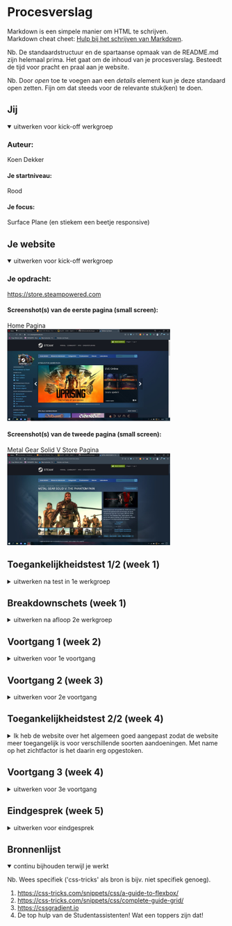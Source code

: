 # Procesverslag
Markdown is een simpele manier om HTML te schrijven.  
Markdown cheat cheet: [Hulp bij het schrijven van Markdown](https://github.com/adam-p/markdown-here/wiki/Markdown-Cheatsheet).

Nb. De standaardstructuur en de spartaanse opmaak van de README.md zijn helemaal prima. Het gaat om de inhoud van je procesverslag. Besteedt de tijd voor pracht en praal aan je website.

Nb. Door *open* toe te voegen aan een *details* element kun je deze standaard open zetten. Fijn om dat steeds voor de relevante stuk(ken) te doen.





## Jij

<details open>
  <summary>uitwerken voor kick-off werkgroep</summary>

  ### Auteur:
  Koen Dekker

  #### Je startniveau:
  Rood

  #### Je focus:
  Surface Plane (en stiekem een beetje responsive)
 
</details>





## Je website

<details open>
  <summary>uitwerken voor kick-off werkgroep</summary>

  ### Je opdracht:
  https://store.steampowered.com

  #### Screenshot(s) van de eerste pagina (small screen): 
  Home Pagina  
  <img src="readme-images/scherm1.jpg" width="375px" alt="Home/store page">

  #### Screenshot(s) van de tweede pagina (small screen):
  Metal Gear Solid V Store Pagina   
  <img src="readme-images/scherm2.jpg" width="375px" alt="Productpagina Metal Gear Solid V">
 
</details>



## Toegankelijkheidstest 1/2 (week 1)

<details>
  <summary>uitwerken na test in 1e werkgroep</summary>

  ### Bevindingen
  Lijst met je bevindingen die in de test naar voren kwamen:

  #### Screenreader
  De screenreader was amper te gebruiken. 9 van de 10 afbeeldingen op de website hadden geen label waardoor je niet kon weten wat de afbeelding was. Zelfs het log van de website zelf had geen label!

  Hoe kan dit opgelost worden?  
  Alle afbeeldingen goede duidelijke labels geven zodat je weet waar je bent en wat de afbeelding is.

  #### Muis en Toetsenbord 
  Via Tab was het op het begin duidelijk waar jij je bevindt. De website gaf duidelijk aan door middel van een lichte lijn om het item heen waar je was, totdat je doorklikt. Je komt dan terecht bij een lijst die niet in beeld staat. Als je daarna verder klikt en je bij de foto's komt wordt er niks meer aangegeven. Je bent dan volledig afhankelijk van de tekst die links onderin staat. 
  
  Hoe kan dit opgelost worden?
  Duidelijk per item aangeven waar je bent. De lijstitems die niet in beeld zijn verstoppen zodat ze niet worden geselecteerd. Alle items kunnen worden gesorteerd per categorie zodat je minder lang alle lijsten af hoeft te gaan van onderdelen wat jou niet interesseert.

  #### Motoriek (shocks, elastiekjes)
  Motoriek is het prima te doen met de website. Echter als je problemen hebt zoals parkinson is er een mogelijkheid dat je snel klikt op het verkeerde onderdeel.

  Hoe kan dit mogelijk opgelost worden?
  Door middel van wat meer ruimte tussen de onderdelen.

  #### Visueel (brillen, contrast, kleurenblind, dark/light). 
  De website is lastig te bekijken door de brillen heen. Het overzicht verlies je snel en het is lastig om je focus te houden op 1 onderwerp als je eventjes wegkijkt.   Dark/light mode is er niet, Steam staat altijd op darkmode. Kleurenblind/contrast is in principe prima te handelen. Het enige nadeel is dat het lichtelijk slecht te   lezen is door het lage contrast.

  Hoe kan dit opgelost worden?
  Door een light mode toe te voegen. Hierdoor is het makkelijker om naar de kleuren van de website te kunnen kijken.
</details>



## Breakdownschets (week 1)

<details>
  <summary>uitwerken na afloop 2e werkgroep</summary>

  ### de hele pagina: 
  <img src="readme-images/scherm1.1.png" width="375px" alt="breakdown van de hele pagina">
  <img src="readme-images/scherm1.2.png" width="375px" alt="breakdown van de hele pagina">
  <img src="readme-images/scherm3.png" width="375px" alt="breakdown van de hele pagina">
  <img src="readme-images/scherm4.png" width="375px" alt="breakdown van de hele pagina">
  <img src="readme-images/scherm5.png" width="375px" alt="breakdown van de hele pagina">
  <img src="readme-images/scherm6.png" width="375px" alt="breakdown van de hele pagina">

  ### dynamisch deel (bijv menu): 
  <img src="readme-images/scherm7.png" width="375px" alt="breakdown van het dynamische deel">

</details>





## Voortgang 1 (week 2)

<details>
  <summary>uitwerken voor 1e voortgang</summary>

  ### Stand van zaken
  Het maken van de website zelf ging wel goed. Ik denk dat ik vrij goed op weg ben.


  ### Agenda voor meeting
  samen met je groepje opstellen

  | Koen                                           | Soraya                       | 
  | Vraag over categorieën                         | Foto kan niet in het midden. | 
  | en vraag over opdracht: wel betermaken of niet?| Ordered list                 | 


  ### Verslag van meeting
  hier na afloop snel de uitkomsten van de meeting vastleggen

  - Catergoie vraag opgelost. Achteraf toch aangepast.
  - Zeker betermaken! Dat is hartstikke goed!


</details>





## Voortgang 2 (week 3)

<details>
  <summary>uitwerken voor 2e voortgang</summary>

  ### Stand van zaken
  Ik vind dat ik zoals vorigeweek vrij goed bezig ben. Ik pak het javascript en alle codes waar we het vorig jaar over hebben weer vrij snel op. Het is mij ook opgevallen dat ik met een veel kritischer oog kijk naar het werk dat ik maak. Ik kijk voornamelijk in het oog van de gebruiker. Vind ik het logisch als dit zo staat? Of is dit makkelijk te lezen?


  ### Agenda voor meeting
  samen met je groepje opstellen

  | Koen Dekker     | Soraya        | 
  | Moet ik nog meer toevoegen aan mijn huidige pagina?| Heeft een vraag over een cirkel    |   




  ### Verslag van meeting
  hier na afloop snel de uitkomsten van de meeting vastleggen

  - Span verwijderen want waarschijnlijk is P genoeg.
  - Ik hoef niks meer toe te voegen. Het is al goed. Als ik wil kan ik nog wat toevoegen.
- ...

</details>





## Toegankelijkheidstest 2/2 (week 4)

<details>
  <summary>Ik heb de website over het algemeen goed aangepast zodat de website meer toegangelijk is voor verschillende soorten aandoeningen. Met name op het zichtfactor is het daarin erg opgestoken.</summary>

  ### Bevindingen
  Lijst met je bevindingen die in de test naar voren kwamen (geef ook aan wat er verbeterd is):

  #### Screenreader
  De screenreader was wederom amper te gebruiken. Ik ben er nog niet achter of dit ligt aan mijn screenreader zelf of aan mijn website. Ik ga vragen aan een klasgenoot of die het op hun Macbook kan testen.

  Hoe kan dit opgelost worden?
  Als het probleem ligt bij mijn website: namen aanpassen zodat hij alleen de link noemt ipv ook de afbeelding.

  #### Muis en Toetsenbord 
  Met de muis en het toetsenbord (bijvoorbeeld door middel van tab) is de website goed door te navigeren.

  #### Motoriek (shocks, elastiekjes)
  Na het testen met het schockaparaat kwamen we er ook achter dat de website prima te bedienen is. Wel met de tabknop. De muis is slecht te gebruiken.

  Hoe kan dit opgelost worden?
  Door de tabtoets te gebruiken.
  
  #### Visueel (brillen, contrast, kleurenblind, dark/light). 
  We kwamen er achter dat een aantal lettertyp-kleuren te donker waren om goed te kunnen zien.

  Hoe kan dit opgelost worden?
  Ik heb inmiddels de kleuren aangepast zodat het beter leesbaar is. Ook getest met de brillen.
</details>





## Voortgang 3 (week 4)

<details>
  <summary>uitwerken voor 3e voortgang</summary>

  ### Stand van zaken
  Deze week ben ik vooral bezig geweest met mijn website afmaken. Ik heb veel moeite met de goede code vinden die werkt op het item die ik wil aanpassen. Hierdoor ben ik vaak wat langer bezig. Maar als ik het afheb dan werkt het ook goed. Dus over het algemeen gaat het vrij goed.


  ### Agenda voor meeting
  samen met je groepje opstellen

  | Koen    | Soraya           | 
  | ---            | ---                | 
  | Vraag over Fontsizes | Vraag over responsive            | 
  | Vraag of er nog meer dingen bij moeten voor en voldoende | Vraag over grid | 



  ### Verslag van meeting
  hier na afloop snel de uitkomsten van de meeting vastleggen

  - Fontsizes zijn prima! Ik moet ze wel allemaal gelijk maken.
  - Kijk nog even naar het beoordelingsformulier

</details>





## Eindgesprek (week 5)

<details>
  <summary>uitwerken voor eindgesprek</summary>

  ### Je uitkomst - karakteristiek screenshots:
  <img src="readme-images/mainpage1.jpg" width="375px" alt="uitomst opdracht 1">
  <img src="readme-images/mainpage2.jpg" width="375px" alt="uitomst opdracht 1">
  <img src="readme-images/mainpage3.jpg" width="375px" alt="uitomst opdracht 1">
  <img src="readme-images/mainpage4.jpg" width="375px" alt="uitomst opdracht 1">


  ### Dit ging goed/Heb ik geleerd: 
  Korte omschrijving met plaatjes
  
  Ik ben veel beter geworden met gebruiken van de grid en flexbox in samenwerking met de media queries. Ik wou graag dat mijn website ook responsive was dus ik heb dat toegevoegd.
  <img src="readme-images/tablet.jpg" width="375px" alt="top">
  
  Ik ben na de lessen van Vasilis erachter gekomen hoe deze vette actie mogelijk is bij coderen, Dark light mode! Door middel van het aanpassen van de :root kleuren is het erg gemakkelijk om dit te maken!
  <img src="readme-images/darklightmode.jpg" width="375px" alt="top">
  
  Om dit menu te maken had ik javascript nodig. Dit was erg lastig omdat ik niet wou dat de ontzichtbare onderdelen verteld kon worden door de screenreader. Uiteindelijk (na 3 uur) is het mij gelukt om dit te doen. Ik was een klein onderdeel vergeten toe te voegen...
  <img src="readme-images/mainpagemenu.jpg" width="375px" alt="top">


  ### Dit was lastig/Is niet gelukt:
  Korte omschrijving met plaatjes
  
  Ik wou graag een funtie toevoegen dat wanneer je op "toevoegen aan winkelwagen" drukt er een eentje kwam te staan bij de winkelwagen. Door middel van te weinig tijd heb ik dit niet gecodeerd. Het is te doen door middel van een javascript addeventlistener toe te voegen met een clas die het eentje zichtbaar maakt.
  <img src="readme-images/winkelwagen.jpg" width="375px" alt="bummer">
</details>





## Bronnenlijst

<details open>
  <summary>continu bijhouden terwijl je werkt</summary>

  Nb. Wees specifiek ('css-tricks' als bron is bijv. niet specifiek genoeg).

  1. https://css-tricks.com/snippets/css/a-guide-to-flexbox/
  2. https://css-tricks.com/snippets/css/complete-guide-grid/
  3. https://cssgradient.io
  4. De top hulp van de Studentassistenten! Wat een toppers zijn dat!

</details>
